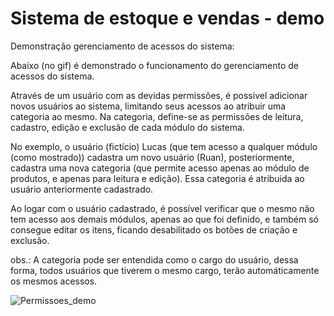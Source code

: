 # Sistema de estoque e vendas - demo

Demonstração gerenciamento de acessos do sistema:

Abaixo (no gif) é demonstrado o funcionamento do gerenciamento de acessos do sistema.

Através de um usuário com as devidas permissões, é possivel adicionar novos usuários ao sistema, limitando seus acessos ao atribuir uma categoria ao mesmo.
Na categoria, define-se as permissões de leitura, cadastro, edição e exclusão de cada módulo do sistema.

No exemplo, o usuário (fictício) Lucas (que tem acesso a qualquer módulo (como mostrado)) cadastra um novo usuário (Ruan), posteriormente, cadastra uma nova categoria (que permite acesso apenas ao módulo de produtos, e apenas para leitura e edição). Essa categoria é atribuida ao usuário anteriormente cadastrado.

Ao logar com o usuário cadastrado, é possível verificar que o mesmo não tem acesso aos demais módulos, apenas ao que foi definido, e também só consegue editar os itens, ficando desabilitado os botões de criação e exclusão.

obs.: A categoria pode ser entendida como o cargo do usuário, dessa forma, todos usuários que tiverem o mesmo cargo, terão automáticamente os mesmos acessos.

![Permissoes_demo](Permissoes_demo.gif)
